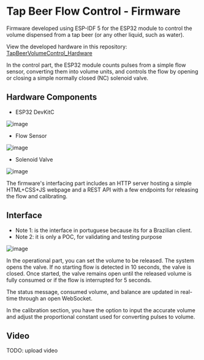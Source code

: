 # Tap Beer Flow Control - Firmware

Firmware developed using ESP-IDF 5 for the ESP32 module to control the volume dispensed from a tap beer (or any other liquid, such as water).

View the developed hardware in this repository: [TapBeerVolumeControl_Hardware](https://github.com/conradoad/TapBeerVolumeControl_Hardware)

In the control part, the ESP32 module counts pulses from a simple flow sensor, converting them into volume units, and controls the flow by opening or closing a simple normally closed (NC) solenoid valve.

## Hardware Components
- ESP32 DevKitC

![image](https://github.com/conradoad/TapBeerVolumeControl_Firmware/assets/29844580/db13a53b-07f1-4f51-bf78-cfb2f3f90016)

- Flow Sensor

![image](https://github.com/conradoad/TapBeerVolumeControl_Firmware/assets/29844580/ab74c18c-ce00-41c9-9de3-dadd1bc7982a)

- Solenoid Valve

![image](https://github.com/conradoad/TapBeerVolumeControl_Firmware/assets/29844580/3be64cb3-19aa-4d34-be2e-7c64511d2974)

The firmware's interfacing part includes an HTTP server hosting a simple HTML+CSS+JS webpage and a REST API with a few endpoints for releasing the flow and calibrating.

## Interface

- Note 1: is the interface in portuguese because its for a Brazilian client.
- Note 2: it is only a POC, for validating and testing purpose

![image](https://github.com/conradoad/TapBeerVolumeControl_Firmware/assets/29844580/541143b0-7c00-452c-bb65-45fbab547dda)

In the operational part, you can set the volume to be released. The system opens the valve. If no starting flow is detected in 10 seconds, the valve is closed. Once started, the valve remains open until the released volume is fully consumed or if the flow is interrupted for 5 seconds.

The status message, consumed volume, and balance are updated in real-time through an open WebSocket.

In the calibration section, you have the option to input the accurate volume and adjust the proportional constant used for converting pulses to volume.

## Video

TODO: upload video

